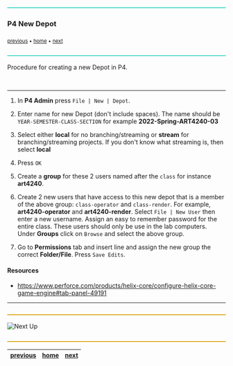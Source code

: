 ![](../images/line3.png)

### P4 New Depot

<sub>[previous](../) • [home](../README.md) • [next](../operator-and-render)</sub>

![](../images/line3.png)

Procedure for creating a new Depot in P4.

<br>

---

1. In **P4 Admin** press `File | New | Depot`.

2. Enter name for new Depot (don't include spaces). The name should be `YEAR-SEMESTER-CLASS-SECTION` for example **2022-Spring-ART4240-03**

3. Select either **local** for no branching/streaming or **stream** for branching/streaming projects. If you don't know what streaming is, then select **local**

4. Press `OK`

5. Create a **group** for these 2 users named after the `class` for instance **art4240**.

6. Create 2 new users that have access to this new depot that is a member of the above group: `class-operator` and `class-render`. For example, **art4240-operator** and **art4240-render**. Select `File | New User` then enter a new username. Assign an easy to remember password for the entire class. These users should only be use in the lab computers. Under **Groups** click on `Browse` and select the above group.

7. Go to **Permissions** tab and insert line and assign the new group the correct **Folder/File**. Press `Save Edits`.

#### Resources
* https://www.perforce.com/products/helix-core/configure-helix-core-game-engine#tab-panel-49191

---

![](../images/line.png)

![Next Up](https://dummyimage.com/1000x100/45d7cb/000000&text=Next+Up)

![](../images/line.png)

| [previous](../)| [home](../README.md) | [next](../operator-and-render)|
|---|---|---|
